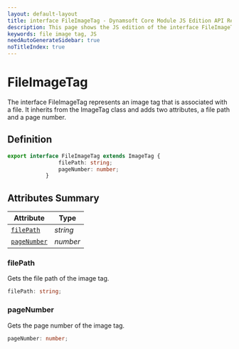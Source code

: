 ```yaml
---
layout: default-layout
title: interface FileImageTag - Dynamsoft Core Module JS Edition API Reference
description: This page shows the JS edition of the interface FileImageTag in Dynamsoft Core Module.
keywords: file image tag, JS
needAutoGenerateSidebar: true
noTitleIndex: true
---
```


# FileImageTag

The interface FileImageTag represents an image tag that is associated with a file. It inherits from the ImageTag class and adds two attributes, a file path and a page number.

## Definition

```ts
export interface FileImageTag extends ImageTag {
                filePath: string;
                pageNumber: number;
            }
```

## Attributes Summary

| Attribute               | Type |
|----------------------|-------------|
| [`filePath`](#filePath) | *string* |
| [`pageNumber`](#pageNumber) | *number* |

### filePath

Gets the file path of the image tag.

```ts
filePath: string;
```

### pageNumber

Gets the page number of the image tag.

```ts
pageNumber: number;
```
